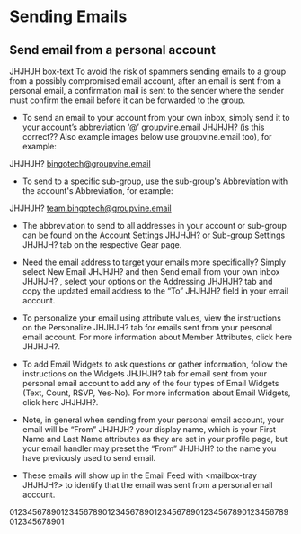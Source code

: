 # Sending Emails

## Send email from a personal account
<div id="Sending-email-from-a-personal-account"></div>

  JHJHJH box-text
  To avoid the risk of spammers sending emails to a group from a possibly
  compromised email account, after an email is sent from a personal email,
  a confirmation mail is sent to the sender where the sender must confirm
  the email before it can be forwarded to the group.
 
* To send an email to your account from your own inbox, simply send it
to your account’s abbreviation ‘@’ groupvine.email JHJHJH? (is this correct??
Also example images below use groupvine.email too), for example:

<box-email> JHJHJH?
bingotech@groupvine.email
</box-email>

* To send to a specific sub-group, use the sub-group's Abbreviation with
the account's Abbreviation, for example:

<box-email> JHJHJH?
team.bingotech@groupvine.email
</box-email>

* The abbreviation to send to all addresses in your account or sub-group
can be found on the Account Settings JHJHJH? or Sub-group Settings
JHJHJH? tab on the respective Gear page.

* Need the email address to target your emails more specifically?
Simply select New Email JHJHJH? and then Send email from your own
inbox JHJHJH? , select your options on the Addressing JHJHJH? tab and
copy the updated email address to the “To” JHJHJH? field in your email
account.

* To personalize your email using attribute values, view the
instructions on the Personalize JHJHJH? tab for emails sent from your
personal email account.
For more information about Member Attributes, click here JHJHJH?.

* To add Email Widgets to ask questions or gather information, follow
the instructions on the Widgets JHJHJH? tab for email sent from your
personal email account to add any of the four types of Email Widgets
(Text, Count, RSVP, Yes-No).
For more information about Email Widgets, click here JHJHJH?.

* Note, in general when sending from your personal email account,
your email will be “From” JHJHJH? your display name, which is your
First Name and Last Name attributes as they are set in your profile
page, but your email handler may preset the “From” JHJHJH? to the name
you have previously used to send email.

* These emails will show up in the Email Feed with
<mailbox-tray JHJHJH?> to identify that the email was sent from a
personal email account.

012345678901234567890123456789012345678901234567890123456789012345678901

